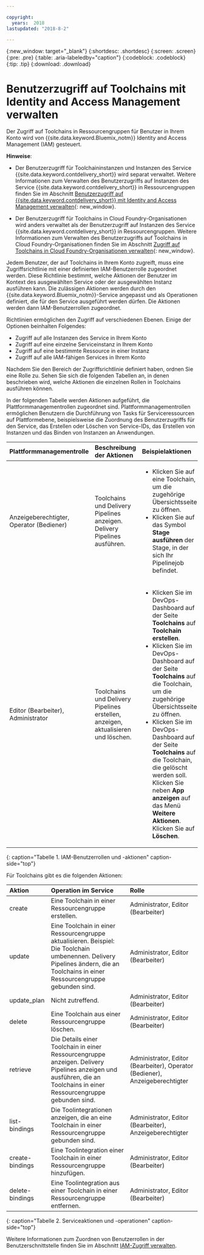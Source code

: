 ```yaml
---

copyright:
  years:  2018
lastupdated: "2018-8-2"

---
```


{:new_window: target="_blank"}
{:shortdesc: .shortdesc}
{:screen: .screen}
{:pre: .pre}
{:table: .aria-labeledby="caption"}
{:codeblock: .codeblock}
{:tip: .tip}
{:download: .download}


# Benutzerzugriff auf Toolchains mit Identity and Access Management verwalten

Der Zugriff auf Toolchains in Ressourcengruppen für Benutzer in Ihrem Konto wird von {{site.data.keyword.Bluemix_notm}} Identity and Access Management (IAM) gesteuert. 

**Hinweise**: 

* Der Benutzerzugriff für Toolchaininstanzen und Instanzen des Service {{site.data.keyword.contdelivery_short}} wird separat verwaltet. Weitere Informationen zum Verwalten des Benutzerzugriffs auf Instanzen des Service {{site.data.keyword.contdelivery_short}} in Ressourcengruppen finden Sie im Abschnitt [Benutzerzugriff auf {{site.data.keyword.contdelivery_short}} mit Identity and Access Management verwalten](/docs/services/ContinuousDelivery/cd_iam_security.html){: new_window}.

* Der Benutzerzugriff für Toolchains in Cloud Foundry-Organisationen wird anders verwaltet als der Benutzerzugriff auf Instanzen des Service {{site.data.keyword.contdelivery_short}} in Ressourcengruppen. Weitere Informationen zum Verwalten des Benutzerzugriffs auf Toolchains in Cloud Foundry-Organisationen finden Sie im Abschnitt [Zugriff auf Toolchains in Cloud Foundry-Organisationen verwalten](/docs/services/ContinuousDelivery/toolchains_using.html#managing_access_orgs.html){: new_window}.

Jedem Benutzer, der auf Toolchains in Ihrem Konto zugreift, muss eine Zugriffsrichtlinie mit einer definierten IAM-Benutzerrolle zugeordnet werden. Diese Richtlinie bestimmt, welche Aktionen der Benutzer im Kontext des ausgewählten Service oder der ausgewählten Instanz ausführen kann. Die zulässigen Aktionen werden durch den {{site.data.keyword.Bluemix_notm}}-Service angepasst und als Operationen definiert, die für den Service ausgeführt werden dürfen. Die Aktionen werden dann IAM-Benutzerrollen zugeordnet.

Richtlinien ermöglichen den Zugriff auf verschiedenen Ebenen. Einige der Optionen beinhalten Folgendes: 

* Zugriff auf alle Instanzen des Service in Ihrem Konto
* Zugriff auf eine einzelne Serviceinstanz in Ihrem Konto
* Zugriff auf eine bestimmte Ressource in einer Instanz
* Zugriff auf alle IAM-fähigen Services in Ihrem Konto

Nachdem Sie den Bereich der Zugriffsrichtlinie definiert haben, ordnen Sie eine Rolle zu. Sehen Sie sich die folgenden Tabellen an, in denen beschrieben wird, welche Aktionen die einzelnen Rollen in Toolchains ausführen können.

In der folgenden Tabelle werden Aktionen aufgeführt, die Plattformmanagementrollen zugeordnet sind. Plattformmanagementrollen ermöglichen Benutzern die Durchführung von Tasks für Serviceressourcen auf Plattformebene, beispielsweise die Zuordnung des Benutzerzugriffs für den Service, das Erstellen oder Löschen von Service-IDs, das Erstellen von Instanzen und das Binden von Instanzen an Anwendungen.

| Plattformmanagementrolle | Beschreibung der Aktionen | Beispielaktionen|
|:-----------------|:-----------------|:-----------------|
| Anzeigeberechtigter, Operator (Bediener) | Toolchains und Delivery Pipelines anzeigen. Delivery Pipelines ausführen. | <ul><li>Klicken Sie auf eine Toolchain, um die zugehörige Übersichtsseite zu öffnen.</li><li>Klicken Sie auf das Symbol **Stage ausführen** der Stage, in der sich Ihr Pipelinejob befindet.</li></ul> |
| Editor (Bearbeiter), Administrator | Toolchains und Delivery Pipelines erstellen, anzeigen, aktualisieren und löschen. |<ul><li>Klicken Sie im DevOps-Dashboard auf der Seite **Toolchains** auf **Toolchain erstellen**.</li><li>Klicken Sie im DevOps-Dashboard auf der Seite **Toolchains** auf die Toolchain, um die zugehörige Übersichtsseite zu öffnen.</li><li>Klicken Sie im DevOps-Dashboard auf der Seite **Toolchains** auf die Toolchain, die gelöscht werden soll. Klicken Sie neben **App anzeigen** auf das Menü **Weitere Aktionen**. Klicken Sie auf **Löschen**.</li></ul> |
{: caption="Tabelle 1. IAM-Benutzerrollen und -aktionen" caption-side="top"}

 Für Toolchains gibt es die folgenden Aktionen:

| Aktion | Operation im Service | Rolle
|:-----------------|:-----------------|:--------------|
| create | Eine Toolchain in einer Ressourcengruppe erstellen. | Administrator, Editor (Bearbeiter) |
| update | Eine Toolchain in einer Ressourcengruppe aktualisieren. Beispiel: Die Toolchain umbenennen. Delivery Pipelines ändern, die an Toolchains in einer Ressourcengruppe gebunden sind. | Administrator, Editor (Bearbeiter) |
| update_plan | Nicht zutreffend. | Administrator, Editor (Bearbeiter) |
| delete | Eine Toolchain aus einer Ressourcengruppe löschen. | Administrator, Editor (Bearbeiter) |
| retrieve | Die Details einer Toolchain in einer Ressourcengruppe anzeigen. Delivery Pipelines anzeigen und ausführen, die an Toolchains in einer Ressourcengruppe gebunden sind. | Administrator, Editor (Bearbeiter), Operator (Bediener), Anzeigeberechtigter |
| list-bindings | Die Toolintegrationen anzeigen, die an eine Toolchain in einer Ressourcengruppe gebunden sind. | Administrator, Editor (Bearbeiter), Anzeigeberechtigter |
| create-bindings | Eine Toolintegration einer Toolchain in einer Ressourcengruppe hinzufügen. | Administrator, Editor (Bearbeiter) |
| delete-bindings | Eine Toolintegration aus einer Toolchain in einer Ressourcengruppe entfernen. | Administrator, Editor (Bearbeiter) |
{: caption="Tabelle 2. Serviceaktionen und -operationen" caption-side="top"}

Weitere Informationen zum Zuordnen von Benutzerrollen in der Benutzerschnittstelle finden Sie im Abschnitt [IAM-Zugriff verwalten](/docs/iam/mngiam.html#iammanidaccser).

<!--This link is not live in production yet. Use https://console.bluemix.net/docs/iam/iamusermanage.html#iamusermanage until the link above is available in production.-->
